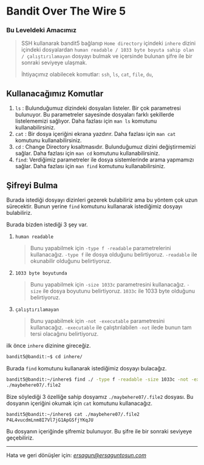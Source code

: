 # Bandit Over The Wire **5**

### Bu Leveldeki Amacımız
> SSH kullanarak bandit5 bağlanıp `Home directory` içindeki `inhere` dizini içindeki dosyalardan `human readable / 1033 byte boyuta sahip olan / çalıştırılamayan` dosyayı bulmak ve içersinde bulunan şifre ile bir sonraki seviyeye ulaşmak. 
>
> İhtiyaçımız olabilecek komutlar: `ssh`, `ls`, `cat`, `file`, `du`, 

## Kullanacağımız Komutlar
1. `ls` : Bulunduğumuz dizindeki dosyaları listeler. Bir çok parametresi bulunuyor. Bu parametreler sayesinde dosyaları farklı şekillerde listelememizi sağlıyor. Daha fazlası için `man ls` komutunu kullanabilirsiniz.
2. `cat` : Bir dosya içeriğini ekrana yazdırır. Daha fazlası için `man cat` komutunu kullanabilirsiniz.
3. `cd` : Change Directory kısaltmasıdır. Bulunduğumuz dizini değiştirmemizi sağlar.  Daha fazlası için `man cd` komutunu kullanabilirsiniz.
4. `find`: Verdiğimiz parametreler ile dosya sistemlerinde arama yapmamızı sağlar. Daha fazlası için `man find` komutunu kullanabilirsiniz.

## Şifreyi Bulma
Burada istediği dosyayı dizinleri gezerek bulabiliriz ama bu yöntem çok uzun sürecektir. Bunun yerine `find` komutunu kullanarak istediğimiz dosyayı bulabiliriz.

Burada bizden istediği 3 şey var.
1. `human readable`
    > Bunu yapabilmek için `-type f -readable` parametrelerini kullanacağız. `-type f` ile dosya olduğunu belirtiyoruz. `-readable` ile okunabilir olduğunu belirtiyoruz.
2. `1033 byte boyutunda`
    > Bunu yapabilmek için `-size 1033c` parametresini kullanacağız. `-size` ile dosya boyutunu belirtiyoruz. `1033c` ile 1033 byte olduğunu belirtiyoruz.
3. `çalıştırılamayan`
    > Bunu yapabilmek için `-not -executable` parametresini kullanacağız. `-executable` ile çalıştırılabilen `-not` ilede bunun tam tersi olacağınu belirtiyoruz.

ilk önce `inhere` dizinine gireceğiz.

```bash
bandit5@bandit:~$ cd inhere/
```
Burada `find` komutunu kullanarak istediğimiz dosyayı bulacağız.
```bash
bandit5@bandit:~/inhere$ find ./ -type f -readable -size 1033c -not -executable
./maybehere07/.file2
```

Bize söylediği 3 özelliğe sahip dosyamız `./maybehere07/.file2` dosyası. Bu dosyanın içeriğini okumak için `cat` komutunu kullanacağız.

```bash
bandit5@bandit:~/inhere$ cat ./maybehere07/.file2
P4L4vucdmLnm8I7Vl7jG1ApGSfjYKqJU
```

Bu dosyanın içeriğinde şifremiz bulunuyor. Bu şifre ile bir sonraki seviyeye geçebiliriz.

<hr/>

Hata ve geri dönüşler için: *[ersagun@ersaguntosun.com ](mailto:ersagun@ersaguntosun.com)*
